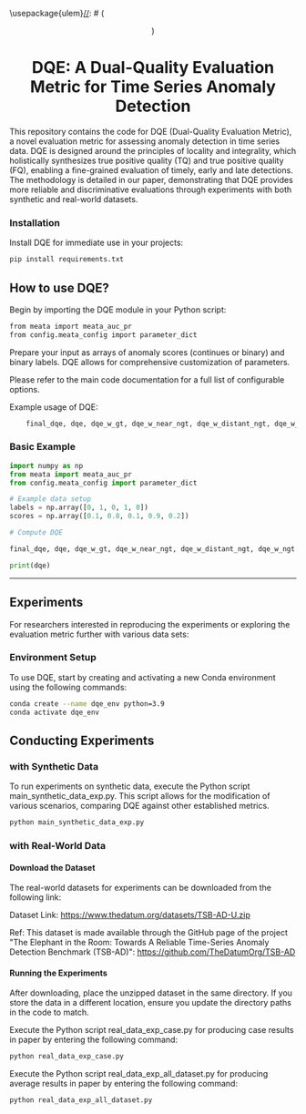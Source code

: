 \usepackage{ulem}[//]: # (<p align="center">)

[//]: # (<img width="300" src="https://raw.githubusercontent.com/Raminghorbanii/DQE/master/docs/DQE_logo.png"/>)

[//]: # (</p>)


<h1 align="center">DQE: A Dual-Quality Evaluation Metric for Time Series Anomaly Detection</h1>

[//]: # (<p align="center">)

[//]: # (  <a href="https://kdd.org/kdd2024/">)

[//]: # (    <img src="https://img.shields.io/badge/ACM%20KDD%202024-Accepted-blue.svg" alt="ACM KDD 2024 Accepted">)

[//]: # (  </a>)

[//]: # (  <a href="https://arxiv.org/abs/2405.12096">)

[//]: # (    <img src="https://img.shields.io/badge/Preprint version-Arxiv-green.svg" alt="Preprint Version">)

[//]: # (  </a>)

[//]: # (</p>)

This repository contains the code for DQE (Dual-Quality Evaluation Metric), a novel evaluation metric for assessing anomaly detection in time series data. 
DQE is designed around the principles of locality and
integrality, which holistically synthesizes true positive quality (TQ) and true positive quality (FQ), enabling a fine-grained evaluation of timely, early and late detections.
The methodology is detailed in our paper, demonstrating that DQE provides more reliable and
discriminative evaluations through experiments with both synthetic and real-world datasets.


[//]: # (## Quick Start)

### Installation
Install DQE for immediate use in your projects:

```bash
pip install requirements.txt
```

## How to use DQE? 

Begin by importing the DQE module in your Python script:


```bash
from meata import meata_auc_pr
from config.meata_config import parameter_dict

```

Prepare your input as arrays of anomaly scores (continues or binary) and binary labels. DQE allows for comprehensive customization of parameters. 

Please refer to the main code documentation for a full list of configurable options.

Example usage of DQE:

```bash
    final_dqe, dqe, dqe_w_gt, dqe_w_near_ngt, dqe_w_distant_ngt, dqe_w_ngt = meata_auc_pr(labels,output=pred,parameter_dict=parameter_dict,cal_mode="proportion")
```

### Basic Example

```python 
import numpy as np
from meata import meata_auc_pr
from config.meata_config import parameter_dict

# Example data setup
labels = np.array([0, 1, 0, 1, 0])
scores = np.array([0.1, 0.8, 0.1, 0.9, 0.2])

# Compute DQE

final_dqe, dqe, dqe_w_gt, dqe_w_near_ngt, dqe_w_distant_ngt, dqe_w_ngt = meata_auc_pr(labels,output=scores,parameter_dict=parameter_dict,cal_mode="proportion")

print(dqe)
```

---

## Experiments
For researchers interested in reproducing the experiments or exploring the evaluation metric further with various data sets:


### Environment Setup
To use DQE, start by creating and activating a new Conda environment using the following commands:

```bash
conda create --name dqe_env python=3.9
conda activate dqe_env
```

[//]: # (### Install Dependencies)

[//]: # (Install the required Python packages via:)

[//]: # ()
[//]: # (```bash)

[//]: # (git clone https://github.com/raminghorbanii/DQE)

[//]: # (cd DQE)

[//]: # (pip install -r synthetic_exp_requirements.txt)

[//]: # (```)

## Conducting Experiments

### with Synthetic Data

To run experiments on synthetic data, execute the Python script main_synthetic_data_exp.py.
This script allows for the modification of various scenarios, comparing DQE against other established metrics.


```bash
python main_synthetic_data_exp.py
```

[//]: # (Example of how you use DQE using synthetic data &#40;Binary detector&#41;:)

[//]: # (```python)

[//]: # ()
[//]: # (from utils_Synthetic_exp import evaluate_all_metrics, synthetic_generator)

[//]: # ()
[//]: # (label_anomaly_ranges = [[40,59]] # You can selec multiple ranges for anomaly. Here we selected one range with the size of 20 points &#40;A_k&#41; )

[//]: # (predicted_ranges = [[30, 49]]  # You can selec multiple ranges for predictions. Here we selected the range the same as Scenario 2, proposed in the original paper. )

[//]: # (vus_zone_size = e_buffer = d_buffer = 20 )

[//]: # ()
[//]: # (experiment_results = synthetic_generator&#40;label_anomaly_ranges, predicted_ranges, vus_zone_size, e_buffer, d_buffer&#41;)

[//]: # (predicted_array = experiment_results["predicted_array"])

[//]: # (label_array = experiment_results["label_array"])

[//]: # ()
[//]: # ()
[//]: # (score_list_simple = evaluate_all_metrics&#40;predicted_array, label_array, vus_zone_size, e_buffer, d_buffer&#41;)

[//]: # (print&#40;score_list_simple&#41;)

[//]: # ()
[//]: # ()
[//]: # (```)


[//]: # (```bash)

[//]: # ()
[//]: # (Output:)

[//]: # ()
[//]: # ('original_F1Score': 0.5,)

[//]: # ('pa_precision': 0.67,)

[//]: # ('pa_recall': 1.0,)

[//]: # ('pa_f_score': 0.8,)

[//]: # ('Rbased_precision': 0.6,)

[//]: # ('Rbased_recall': 0.6,)

[//]: # ('Rbased_f1score': 0.6,)

[//]: # ('eTaPR_precision': 0.75,)

[//]: # ('eTaPR_recall': 0.75,)

[//]: # ('eTaPR_f1_score': 0.75,)

[//]: # ('Affiliation precision': 0.97,)

[//]: # ('Affiliation recall': 0.99,)

[//]: # ('Affliation F1score': 0.98,)

[//]: # ('VUS_ROC': 0.79,)

[//]: # ('VUS_PR': 0.72,)

[//]: # ('AUC': 0.74,)

[//]: # ('AUC_PR': 0.51,)

[//]: # ()
[//]: # ('DQE': 0.76,)

[//]: # ('DQE-F1': 0.75})

[//]: # ()
[//]: # (```)

### with Real-World Data

[//]: # (For real-world data experiments, ensure all additional required packages are installed.)

[//]: # ()
[//]: # (```bash)

[//]: # (pip install -r Real_exp_requirements.txt)

[//]: # (```)

#### Download the Dataset
The real-world datasets for experiments can be downloaded from the following link:

Dataset Link: https://www.thedatum.org/datasets/TSB-AD-U.zip 

Ref: This dataset is made available through the GitHub page of the project "The Elephant in the Room: Towards A Reliable Time-Series Anomaly Detection Benchmark (TSB-AD)": https://github.com/TheDatumOrg/TSB-AD

#### Running the Experiments

After downloading, place the unzipped dataset in the same directory. If you store the data in a different location, ensure you update the directory paths in the code to match.

[//]: # (Navigate to the experiments/RealWorld_Data_Experiments directory to run an experiment. )

[//]: # (Navigate to the experiments/RealWorld_Data_Experiments directory to run an experiment. )
Execute the Python script real_data_exp_case.py for producing case results in paper by entering the following command:

[//]: # (Execute one of the example Python scripts by entering the following command:)

```bash
python real_data_exp_case.py
```

Execute the Python script real_data_exp_all_dataset.py for producing average results in paper by entering the following command:


```bash
python real_data_exp_all_dataset.py
```

[//]: # (Two different examples are provided. These examples allow for modifications and customizations, enabling detailed exploration of various data aspects.)


[//]: # (---)

[//]: # ()
[//]: # (## Setting Buffer Size in DQE)

[//]: # ()
[//]: # (Given the context of time series data, selecting a buffer size for a fair evaluation of anomaly detectors' performance is unavoidable. The buffer parameter of DQE can be set using the following strategies:)

[//]: # ()
[//]: # (- *Expert Knowledge*: Best suited for customized, specific, and real-world applications where expert knowledge is available, or when one has enough experience with the data at hand. Experts can directly specify buffer sizes that are optimized for the particular use case.)

[//]: # ()
[//]: # (- *ACF Analysis*: Automatically determines the optimal buffer size by analyzing the autocorrelation within the data. This function is available in DQE_utils.py.)

[//]: # ()
[//]: # (- *Range of Buffer Sizes*: DQE is flexible and can evaluate performance across all combinations of pre and post buffer sizes, allowing for a comprehensive assessment without expert input. One can start with a maximum buffer size, and DQE automatically divides it into a specified number of ranges &#40;determined by the user&#41;.)

[//]: # ()
[//]: # (- *Default Setting*: Utilizes the input window size of the anomaly detector, a standard, practical buffer size that aligns with the general scale of the data being analyzed. This option is useful when no specific adjustments are needed or when minimal configuration is desired.)

[//]: # ()
[//]: # (This guidance ensures that you can effectively implement these buffer size selection strategies in DQE for optimal results.)

[//]: # ()
[//]: # ()
[//]: # (---)

[//]: # (## Citation)

[//]: # (If you find our work is useful in your research, please consider raising a star  :star:  and citing:)

[//]: # ()
[//]: # (```)

[//]: # (@article{ghorbani2024DQE,)

[//]: # (  title={DQE: Proximity-Aware Time series anomaly Evaluation},)

[//]: # (  author={Ghorbani, Ramin and Reinders, Marcel JT and Tax, David MJ},)

[//]: # (  journal={arXiv preprint arXiv:2405.12096},)

[//]: # (  year={2024})

[//]: # (})

[//]: # (```)

